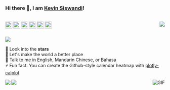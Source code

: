 ### Hi there 👋, I am [Kevin Siswandi](https://github.com/Physicist91/)!

<br/>

<a href="https://www.linkedin.com/in/kevinsiswandi/">
  <img align="left" alt="Kevin's LinkedIn" width="22px" src="https://cdn.jsdelivr.net/npm/simple-icons@v3/icons/linkedin.svg" />
</a>
<a href="https://t.me/kevinsiswandi">
  <img align="left" alt="Kevin's Telegram" width="22px" src="https://cdn.jsdelivr.net/npm/simple-icons@v3/icons/telegram.svg" />
</a>
<a href="https://www.instagram.com/siswandikevin/">
  <img align="left" alt="Kevin's Instagram" width="22px" src="https://cdn.jsdelivr.net/npm/simple-icons@v3/icons/instagram.svg" />
</a>
<a href="https://rpubs.com/kevinsis/">
  <img align="left" alt="Kevin's RPubs" width="22px" src="https://cdn.jsdelivr.net/npm/simple-icons@3.1.0/icons/rstudio.svg" />
</a>
<a href="https://www.quora.com/profile/Kevin-Siswandi-1">
  <img align="left" alt="Kevin Siswandi | Quora" width="22px" src="https://cdn.jsdelivr.net/npm/simple-icons@3.1.0/icons/quora.svg" />
</a>
<a href="https://medium.com/@KevinSiswandi">
  <img align="left" alt="Kevin Siswandi | Medium" width="22px" src="https://cdn.jsdelivr.net/npm/simple-icons@3.1.0/icons/medium.svg" />
</a>

<a href="https://github.com/Physicist91/genai-quick">
  <img align="right" src="https://github-readme-stats.vercel.app/api/pin/?username=Physicist91&repo=genai-quick" />
</a>

<br />
<br />

![](https://visitor-badge.glitch.me/badge?page_id=kevin.siswandi)

🔭 Look into the **stars**  
🌱 Let's make the world a better place  
💬 Talk to me in English, Mandarin Chinese, or Bahasa  
⚡ Fun fact: You can create the Github-style calendar heatmap with [plotly-calplot](https://github.com/brunorosilva/plotly-calplot?tab=readme-ov-file)

<img align="right" alt="GIF" src="https://media.giphy.com/media/d1zp7XeNrzpWo/giphy.gif" />

<a href="https://github.com/Physicist91/dvfp">
  <img align="left" src="https://github-readme-stats.vercel.app/api/pin/?username=Physicist91&repo=dvfp" />
</a>

<a href="https://github.com/Physicist91/systems-identification">
  <img align="left" src="https://github-readme-stats.vercel.app/api/pin/?username=Physicist91&repo=systems-identification" />
</a>

<!--
**Physicist91/Physicist91** is a ✨ _special_ ✨ repository because its `README.md` (this file) appears on your GitHub profile.

Here are some ideas to get you started:

- 👯 I’m looking to collaborate on ...
- 🤔 I’m looking for help with ...
- 📫 How to reach me: ...
- 😄 Pronouns: ...
-->

